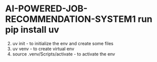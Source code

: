 # AI-POWERED-JOB-RECOMMENDATION-SYSTEM1 run pip install uv
2. uv init - to initialize the env and create some files
3. uv venv - to create virtual env
4.  source .venv/Scripts/activate - to activate the env

